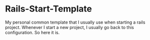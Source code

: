 Rails-Start-Template
====================

My personal common template that I usually use when starting a rails project. Whenever I start a new project, I usually go back to this configuration.
So here it is.
